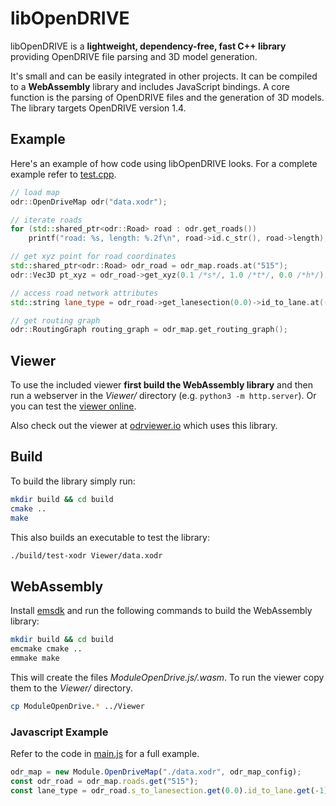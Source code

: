 # libOpenDRIVE
libOpenDRIVE is a **lightweight, dependency-free, fast C++ library** providing OpenDRIVE file parsing and 3D model generation. 

It's small and can be easily integrated in other projects. It can be compiled to a **WebAssembly** library and includes JavaScript bindings. A core function is the parsing of OpenDRIVE files and the generation of 3D models. The library targets OpenDRIVE version 1.4.

## Example
Here's an example of how code using libOpenDRIVE looks. For a complete example refer to [test.cpp](test.cpp).

```c++
// load map
odr::OpenDriveMap odr("data.xodr");

// iterate roads
for (std::shared_ptr<odr::Road> road : odr.get_roads())
    printf("road: %s, length: %.2f\n", road->id.c_str(), road->length);

// get xyz point for road coordinates
std::shared_ptr<odr::Road> odr_road = odr_map.roads.at("515");
odr::Vec3D pt_xyz = odr_road->get_xyz(0.1 /*s*/, 1.0 /*t*/, 0.0 /*h*/);

// access road network attributes
std::string lane_type = odr_road->get_lanesection(0.0)->id_to_lane.at(-1)->type;

// get routing graph
odr::RoutingGraph routing_graph = odr_map.get_routing_graph();
```


## Viewer
To use the included viewer **first build the WebAssembly library** and then run a webserver in the _Viewer/_ directory (e.g. `python3 -m http.server`). Or you can test the [viewer online](https://sebastian-pagel.net/odrviewer/). 

Also check out the viewer at [odrviewer.io](https://odrviewer.io) which uses this library.


## Build
To build the library simply run:
```bash
mkdir build && cd build
cmake ..
make
```

This also builds an executable to test the library:
```bash
./build/test-xodr Viewer/data.xodr
```


## WebAssembly
Install [emsdk](https://github.com/emscripten-core/emsdk) and run the following commands to build the WebAssembly library:

```bash
mkdir build && cd build
emcmake cmake ..
emmake make
```

This will create the files _ModuleOpenDrive.js/.wasm_. To run the viewer copy them to the _Viewer/_ directory.
```bash
cp ModuleOpenDrive.* ../Viewer
```

### Javascript Example
Refer to the code in [main.js](Viewer/main.js) for a full example.

```js
odr_map = new Module.OpenDriveMap("./data.xodr", odr_map_config);
const odr_road = odr_map.roads.get("515");
const lane_type = odr_road.s_to_lanesection.get(0.0).id_to_lane.get(-1).type;
```
